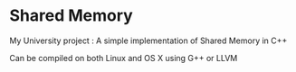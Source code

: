 # Shared Memory
My University project : A simple implementation of Shared Memory in C++

Can be compiled on both Linux and OS X using G++ or LLVM
